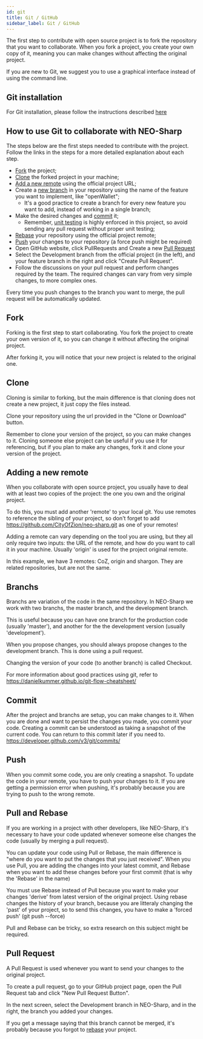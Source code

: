```yaml
---
id: git
title: Git / GitHub
sidebar_label: Git / GitHub
---
```

The first step to contribute with open source project is to fork the repository that you want to collaborate. When you fork a project, you create your own copy of it, meaning you can make changes without affecting the original project.

If you are new to Git, we suggest you to use a graphical interface instead of using the command line.

## Git installation
For Git installation, please follow the instructions described [here](https://help.github.com/articles/set-up-git/)

## How to use Git to collaborate with NEO-Sharp
The steps below are the first steps needed to contribute with the project. Follow the links in the steps for a more detailed explanation about each step.

- [Fork](#fork) the project;
- [Clone](#clone) the forked project in your machine;
- [Add a new remote](#adding-a-new-remote) using the official project URL;
- Create a [new branch](#branchs) in your repository using the name of the feature you want to implement, like "openWallet";
	- It's a good practice to create a branch for every new feature you want to add, instead of working in a single branch;
- Make the desired changes and [commit](#commit) it;
	- Remember, [unit testing](unit_test) is highly enforced in this project, so avoid sending any pull request without proper unit testing;
- [Rebase](#rebase) your repository using the official project remote;
- [Push](#push) your changes to your repository (a force push might be required)
- Open GitHub website, click PullRequests and Create a new [Pull Request](#pull-request)
- Select the Development branch from the official project (in the left), and your feature branch in the right and click "Create Pull Request".
- Follow the discussions on your pull request and perform changes required by the team. The required changes can vary from very simple changes, to more complex ones.

Every time you push changes to the branch you want to merge, the pull request will be automatically updated.

## Fork
Forking is the first step to start collaborating. You fork the project to create your own version of it, so you can change it without affecting the original project.

After forking it, you will notice that your new project is related to the original one.

## Clone
Cloning is similar to forking, but the main difference is that cloning does not create a new project, it just copy the files instead.

Clone your repository using the url provided in the "Clone or Download"  button.

Remember to clone your version of the project, so you can make changes to it.
Cloning someone else project can be useful if you use it for referencing, but if you plan to make any changes, fork it and clone your version of the project.

## Adding a new remote
When you collaborate with open source project, you usually have to deal with at least two copies of the project: the one you own and the original project.

To do this, you must add another 'remote'  to your local git.
You use remotes to reference the sibling of your project, so don't forget to add https://github.com/CityOfZion/neo-sharp.git as one of your remotes!

Adding a remote can vary depending on the tool you are using, but they all only require two inputs: the URL of the remote, and how do you want to call it in your machine. Usually 'origin' is used for the project original remote.

In this example, we have 3 remotes: CoZ, origin and shargon. They are related repositories, but are not the same.

## Branchs
Branchs are variation of the code in the same repository. In NEO-Sharp we work with two branchs, the master branch, and the development branch.

This is useful because you can have one branch for the production code (usually 'master'), and another for the the development version (usually 'development').

When you propose changes, you should always propose  changes to the development branch. This is done using a pull request.

Changing the version of your code (to another branch) is called Checkout.

For more information about good practices using git, refer to https://danielkummer.github.io/git-flow-cheatsheet/

## Commit
After the project and branchs are setup, you can make changes to it. When you are done and want to persist the changes you made, you commit your code. Creating a commit can be understood as taking a snapshot of the current code. You can return to this commit later if you need to. https://developer.github.com/v3/git/commits/

## Push
When you commit some code, you are only creating a snapshot. To update the code in your remote, you have to push your changes to it. If you are getting a permission error when pushing, it's probably because you are trying to push to the wrong remote.

## Pull and Rebase
If you are working in a project with other developers, like NEO-Sharp, it's necessary to have your code updated whenever someone else changes the code (usually by merging a pull request).

You can update your code using  Pull or Rebase, the main difference is "where do you want to put the changes that you just received".
When you use Pull, you are adding the changes into your latest commit, and Rebase when you want to add these changes before your first commit (that is why the 'Rebase' in the name)

You must use Rebase instead of Pull because you want to make your changes 'derive'  from latest version of the original project.
Using rebase changes the history of your branch, because you are litteraly changing the 'past' of your project, so to send this changes, you have to make a 'forced push' (git push --force)

Pull and Rebase can be tricky, so extra research on this subject might be required.

## Pull Request
A Pull Request is used whenever you want to send your changes to the original project.

To create a pull request, go to your GitHub project page,  open the Pull Request tab and click "New Pull Request Button".

In the next screen, select the Development branch in NEO-Sharp, and in the right, the branch you added your changes.

If you get a message saying that this branch cannot be merged, it's probably because you forgot to [rebase](#rebase) your project.
